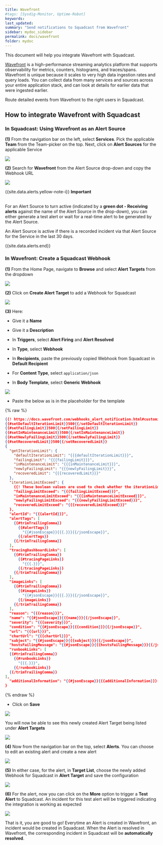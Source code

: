 ```yaml
---
title: Wavefront
#tags: [Sysdig-Monitor, Uptime-Robot]
keywords: 
last_updated: 
summary: "Send notifications to Squadcast from Wavefront"
sidebar: mydoc_sidebar
permalink: docs/wavefront
folder: mydoc
---
```


This document will help you integrate Wavefront with Squadcast.

[Wavefront](https://docs.wavefront.com/wavefront_introduction.html) is a high-performance streaming analytics platform that supports observability for metrics, counters, histograms, and traces/spans. Wavefront is unique because it scales to very high data ingestion rates and query loads. You can collect data from many services and sources across your entire application stack, and can look at details for earlier data that were ingested earlier.

Route detailed events from Wavefront to the right users in Squadcast.

## How to integrate Wavefront with Squadcast

### In Squadcast: Using Wavefront as an Alert Source

**(1)** From the navigation bar on the left, select **Services**. Pick the applicable **Team** from the Team-picker on the top. Next, click on **Alert Sources** for the applicable Service

![](../../.gitbook/assets/alert\_source\_1.png)

**(2)** Search for **Wavefront** from the Alert Source drop-down and copy the Webhook URL 

![](../../.gitbook/assets/wavefront\_1.png)

{{site.data.alerts.yellow-note-i}}
<b>Important</b><br/><br/>
<p>For an Alert Source to turn active (indicated by a <b>green dot - Receiving alerts</b> against the name of the Alert Source in the drop-down), you can either generate a test alert or wait for a real-time alert to be generated by the Alert Source.</p>
<p>An Alert Source is active if there is a recorded incident via that Alert Source for the Service in the last 30 days.</p>
{{site.data.alerts.end}}

### In Wavefront: Create a Squadcast Webhook

**(1)** From the Home Page, navigate to **Browse** and select **Alert Targets** from the dropdown

![](../../.gitbook/assets/wavefront\_2.png)

**(2)** Click on **Create Alert Target** to add a Webhook for Squadcast

![](../../.gitbook/assets/wavefront\_3.png)

**(3)** Here:
- Give it a **Name**

- Give it a **Description**

- In **Triggers**, select **Alert Firing** and **Alert Resolved**

- In **Type**, select **Webhook**

- In **Recipients**, paste the previously copied Webhook from Squadcast in **Default Recipient**

- For **Content Type**, select `application/json`

- In **Body Template**, select **Generic Webhook**

![](../../.gitbook/assets/wavefront\_4.png)

- Paste the below as is in the placeholder for the template

{% raw %}
```json
{{! https://docs.wavefront.com/webhooks_alert_notification.html#customizing-alert-target-templates }}
{{#setDefaultIterationLimit}}500{{/setDefaultIterationLimit}}
{{#setFailingLimit}}500{{/setFailingLimit}}
{{#setInMaintenanceLimit}}500{{/setInMaintenanceLimit}}
{{#setNewlyFailingLimit}}500{{/setNewlyFailingLimit}}
{{#setRecoveredLimit}}500{{/setRecoveredLimit}}
{
  "getIterationLimit": {
    "defaultIterationLimit": "{{{defaultIterationLimit}}}",
    "failingLimit": "{{{failingLimit}}}",
    "inMaintenanceLimit": "{{{inMaintenanceLimit}}}",
    "newlyFailingLimit": "{{{newlyFailingLimit}}}",
    "recoveredLimit": "{{{recoveredLimit}}}"
  },
  "iterationLimitExceed": {
    {{! These boolean values are used to check whether the iterationLimit is limiting the number of the result returned. }}
    "failingLimitExceed": "{{{failingLimitExceed}}}",
    "inMaintenanceLimitExceed": "{{{inMaintenanceLimitExceed}}}",
    "newlyFailingLimitExceed": "{{{newlyFailingLimitExceed}}}",
    "recoveredLimitExceed": "{{{recoveredLimitExceed}}}"
  },
  "alertId": "{{{alertId}}}",
  "alertTags": [
    {{#trimTrailingComma}}
      {{#alertTags}}
        "{{#jsonEscape}}{{{.}}}{{/jsonEscape}}",
      {{/alertTags}}
    {{/trimTrailingComma}}
  ],
  "tracingDashboardLinks": [
    {{#trimTrailingComma}}
      {{#tracingPageLinks}}
        "{{{.}}}",
      {{/tracingPageLinks}}
    {{/trimTrailingComma}}
  ],
  "imageLinks": [
    {{#trimTrailingComma}}
      {{#imageLinks}}
        "{{#jsonEscape}}{{{.}}}{{/jsonEscape}}",
      {{/imageLinks}}
    {{/trimTrailingComma}}
  ],
  "reason": "{{{reason}}}",
  "name": "{{#jsonEscape}}{{{name}}}{{/jsonEscape}}",
  "severity": "{{{severity}}}",
  "condition": "{{#jsonEscape}}{{{condition}}}{{/jsonEscape}}",
  "url": "{{{url}}}",
  "chartUrl": "{{{chartUrl}}}",
  "subject": "{{#jsonEscape}}{{{subject}}}{{/jsonEscape}}",
  "hostsFailingMessage": "{{#jsonEscape}}{{{hostsFailingMessage}}}{{/jsonEscape}}",
  "runbookLinks": [
  {{#trimTrailingComma}}
    {{#runbookLinks}}
      "{{{.}}}",
    {{/runbookLinks}}
  {{/trimTrailingComma}}
],
  "additionalInformation": "{{#jsonEscape}}{{{additionalInformation}}}{{/jsonEscape}}"
}
```
{% endraw %}

- Click on **Save**

![](../../.gitbook/assets/wavefront\_5.png)

You will now be able to see this newly created Alert Target being listed under **Alert Targets**

![](../../.gitbook/assets/wavefront\_6.png)

**(4)** Now from the navigation bar on the top, select **Alerts**. You can choose to edit an existing alert and create a new alert

![](../../.gitbook/assets/wavefront\_7.png)

**(5)** In either case, for the alert, in **Target List**, choose the newly added Webhook for Squadcast in **Alert Target** and save the configuration

![](../../.gitbook/assets/wavefront\_8.png)

**(6)** For the alert, now you can click on the **More** option to trigger a **Test Alert** to Squadcast. An incident for this test alert will be triggered indicating the integration is working as expected

![](../../.gitbook/assets/wavefront\_9.png)

That is it, you are good to go! Everytime an Alert is created in Wavefront, an incident would be created in Squadcast. When the Alert is resolved in Wavefront, the corresponding incident in Squadcast will be **automatically resolved**. 